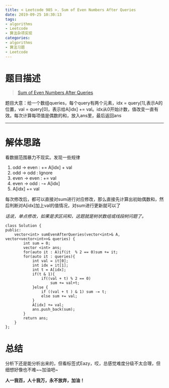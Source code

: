```yaml
---
title: < Leetcode 985 >. Sum of Even Numbers After Queries
date: 2019-09-25 10:30:13
tags:   
- algorithms 
- Leetcode 
- 算法杂项实现
categories:
- algorithms  
- 算法习题  
- Leetcode  
---
```


# 题目描述 #
> [Sum of Even Numbers After Queries](https://leetcode.com/problems/sum-of-even-numbers-after-queries/)

题目大意：给一个数组queries，每个query有两个元素，idx = query[1],表示A的位置，val = query[0]，表示给A[idx] += val。idx从0开始计数，值改变一直有效。每次计算每项值是偶数的和，放入ans里，最后返回ans

<!-- more -->
----------

# 解体思路 #
看数据范围暴力不现实。发现一些规律
1. odd -> even  : += A[idx] + val
2. odd -> odd   : Ignore
3. even -> even : += val
4. even -> odd  : -= A[idx]
5. A[idx] += val

每次修改后，都可以直接对sum进行对应修改，那么直接先计算出初始偶数和，然后判断对A[idx]加上val的值情况，对sum进行更新就可以了

*话说，单点修改，如果是求区间和，这题就是树状数组或线段树问题了。*

	class Solution {
	public:
	    vector<int> sumEvenAfterQueries(vector<int>& A, vector<vector<int>>& queries) {
	        int sum = 0;
	        vector <int> ans;
	        for(auto it : A)if(it  % 2 == 0)sum += it;
	        for(auto it : queries){
	            int val = it[0];
	            int idx = it[1];
	            int t = A[idx];
	            if(t & 1){
	                if((val + t) % 2 == 0)
	                    sum += val+t;
	            }else {
	                if ((val + t ) & 1) sum -= t;
	                else sum += val;
	            }
	            A[idx] += val; 
	            ans.push_back(sum);
	        }
	        return ans;
	    }
	};

# 总结 #
分析下还是能分析出来的，但看标签式Eazy，哎，总感觉难度分级不太合理，但细想好像也不难~~加油吧~ 


**人一我百，人十我万，永不放弃，加油！**